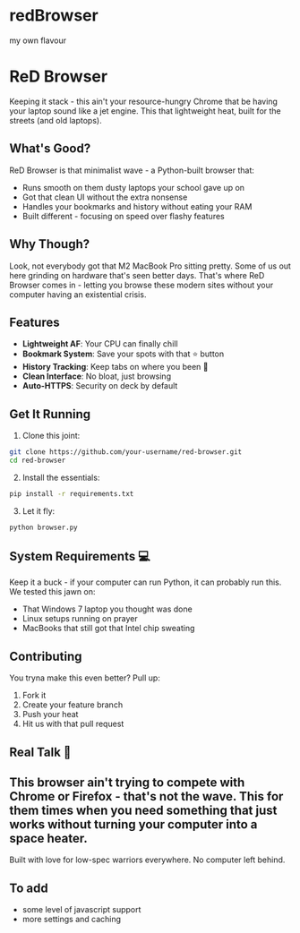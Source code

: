 # redBrowser
my own flavour
# ReD Browser 

Keeping it stack - this ain't your resource-hungry Chrome that be having your laptop sound like a jet engine. This that lightweight heat, built for the streets (and old laptops). 

## What's Good?

ReD Browser is that minimalist wave - a Python-built browser that:
- Runs smooth on them dusty laptops your school gave up on
- Got that clean UI without the extra nonsense
- Handles your bookmarks and history without eating your RAM
- Built different - focusing on speed over flashy features

## Why Though?

Look, not everybody got that M2 MacBook Pro sitting pretty. Some of us out here grinding on hardware that's seen better days. That's where ReD Browser comes in - letting you browse these modern sites without your computer having an existential crisis.

## Features

- **Lightweight AF**: Your CPU can finally chill
- **Bookmark System**: Save your spots with that ⭐ button
- **History Tracking**: Keep tabs on where you been 📜
- **Clean Interface**: No bloat, just browsing
- **Auto-HTTPS**: Security on deck by default

## Get It Running

1. Clone this joint:
```bash
git clone https://github.com/your-username/red-browser.git
cd red-browser
```

2. Install the essentials:
```bash
pip install -r requirements.txt
```

3. Let it fly:
```bash
python browser.py
```

## System Requirements 💻

Keep it a buck - if your computer can run Python, it can probably run this. We tested this jawn on:
- That Windows 7 laptop you thought was done
- Linux setups running on prayer
- MacBooks that still got that Intel chip sweating

## Contributing 

You tryna make this even better? Pull up:
1. Fork it
2. Create your feature branch
3. Push your heat
4. Hit us with that pull request

## Real Talk 💯

This browser ain't trying to compete with Chrome or Firefox - that's not the wave. This for them times when you need something that just works without turning your computer into a space heater.
---
Built with love for low-spec warriors everywhere. No computer left behind.
## To add
- some level of javascript support
- more settings and caching
